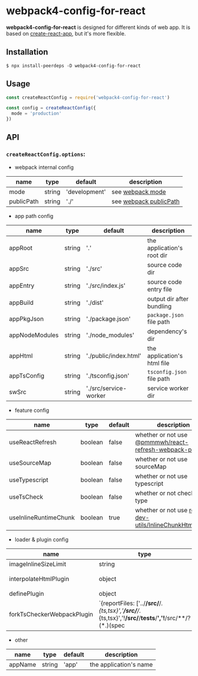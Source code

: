 # webpack4-config-for-react

**webpack4-config-for-react** is designed for different kinds of web app. It is based on [create-react-app](https://github.com/facebook/create-react-app/blob/master/packages/react-scripts/config/webpack.config.js), but it's more flexible.

## Installation

```shell
$ npx install-peerdeps -D webpack4-config-for-react
```

## Usage

```js
const createReactConfig = require('webpack4-config-for-react')

const config = createReactConfig({
  mode = 'production'
})
```

## API

### `createReactConfig.options`:

- webpack internal config

|name|type|default|description
|-----|-----|-----|-----|
|mode|string|'development'| see [webpack mode](https://v4.webpack.js.org/concepts/#mode)
|publicPath|string|'./'|see [webpack publicPath](https://webpack.js.org/guides/public-path/#root)

- app path config

|name|type|default|description
|-----|-----|-----|-----|
|appRoot|string|'.'|the application's root dir
|appSrc|string|'./src'|source code dir
|appEntry|string|'./src/index.js'|source code entry file
|appBuild|string|'./dist'|output dir after bundling
|appPkgJson|string|'./package.json'|`package.json` file path
|appNodeModules|string|'./node_modules'|dependency's dir
|appHtml|string|'./public/index.html'|the application's html file
|appTsConfig|string|'./tsconfig.json'|`tsconfig.json` file path
|swSrc|string|'./src/service-worker|service worker dir

- feature config

|name|type|default|description
|-----|-----|-----|-----|
|useReactRefresh|boolean|false|whether or not use [@pmmmwh/react-refresh-webpack-plugin](https://github.com/pmmmwh/react-refresh-webpack-plugin)
|useSourceMap|boolean|false|whether or not use sourceMap
|useTypescript|boolean|false|whether or not use typescript
|useTsCheck|boolean|false|whether or not check ts type
|useInlineRuntimeChunk|boolean|true|whether or not use [react-dev-utils/InlineChunkHtmlPlugin](https://www.npmjs.com/package/react-dev-utils#new-inlinechunkhtmlpluginhtmlwebpackplugin-htmlwebpackplugin-tests-regex)

- loader & plugin config

|name|type|default|description
|-----|-----|-----|-----|
|imageInlineSizeLimit|string|'10000'|image inline size limit, see [url-loader limit](https://www.npmjs.com/package/url-loader#limit)
|interpolateHtmlPlugin|object|`{ PUBLIC_URL: './' }`|[` new InterpolateHtmlPlugin(HtmlWebpackPlugin, interpolateHtmlPlugin)`](https://www.npmjs.com/package/react-dev-utils#new-interpolatehtmlpluginhtmlwebpackplugin-htmlwebpackplugin-replacements-keystring-string)
|definePlugin|object|`{}`|[DefinePlugin](https://webpack.js.org/plugins/define-plugin/) params
|forkTsCheckerWebpackPlugin|`{reportFiles: ['../**/src/**/*.{ts,tsx}','**/src/**/*.{ts,tsx}','!**/src/**/__tests__/**','!**/src/**/?(*.)(spec|test).*',]}`|[react-dev-utils/ForkTsCheckerWebpackPlugin](https://www.npmjs.com/package/fork-ts-checker-webpack-plugin) params, only valid when `useTypescript` and `useTsCheck` are enabled

- other

|name|type|default|description
|-----|-----|-----|-----|
|appName|string|'app'|the application's name




